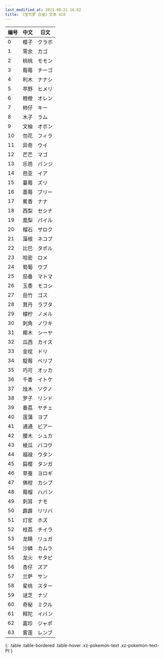 ```yaml
---
last_modified_at: 2021-08-21 16:02
title: 《宝可梦 白金》文本 418
---
```

| 编号 | 中文 | 日文 |
| ---- | ---- | ---- |
| 0 | 樱子 | クラボ |
| 1 | 零余 | カゴ |
| 2 | 桃桃 | モモン |
| 3 | 莓莓 | チーゴ |
| 4 | 利木 | ナナシ |
| 5 | 苹野 | ヒメリ |
| 6 | 橙橙 | オレン |
| 7 | 柿仔 | キー |
| 8 | 木子 | ラム |
| 9 | 文柚 | オボン |
| 10 | 勿花 | フィラ |
| 11 | 异奇 | ウイ |
| 12 | 芒芒 | マゴ |
| 13 | 乐芭 | バンジ |
| 14 | 芭亚 | イア |
| 15 | 蔓莓 | ズリ |
| 16 | 墨莓 | ブリー |
| 17 | 蕉香 | ナナ |
| 18 | 西梨 | セシナ |
| 19 | 凰梨 | パイル |
| 20 | 榴石 | ザロク |
| 21 | 藻根 | ネコブ |
| 22 | 比巴 | タポル |
| 23 | 哈密 | ロメ |
| 24 | 萄葡 | ウブ |
| 25 | 茄番 | マトマ |
| 26 | 玉黍 | モコシ |
| 27 | 岳竹 | ゴス |
| 28 | 茸丹 | ラブタ |
| 29 | 檬柠 | ノメル |
| 30 | 刺角 | ノワキ |
| 31 | 椰木 | シーヤ |
| 32 | 瓜西 | カイス |
| 33 | 金枕 | ドリ |
| 34 | 靛莓 | ベリブ |
| 35 | 巧可 | オッカ |
| 36 | 千香 | イトケ |
| 37 | 烛木 | ソクノ |
| 38 | 罗子 | リンド |
| 39 | 番荔 | ヤチェ |
| 40 | 莲蒲 | ヨプ |
| 41 | 通通 | ビアー |
| 42 | 腰木 | シュカ |
| 43 | 棱瓜 | バコウ |
| 44 | 福禄 | ウタン |
| 45 | 扁樱 | タンガ |
| 46 | 草蚕 | ヨロギ |
| 47 | 佛柑 | カシブ |
| 48 | 莓榴 | ハバン |
| 49 | 刺耳 | ナモ |
| 50 | 霹霹 | リリバ |
| 51 | 灯浆 | ホズ |
| 52 | 枝荔 | チイラ |
| 53 | 龙睛 | リュガ |
| 54 | 沙鳞 | カムラ |
| 55 | 龙火 | ヤタピ |
| 56 | 杏仔 | ズア |
| 57 | 兰萨 | サン |
| 58 | 星桃 | スター |
| 59 | 谜芝 | ナゾ |
| 60 | 奇秘 | ミクル |
| 61 | 释陀 | イバン |
| 62 | 嘉珍 | ジャポ |
| 63 | 雾莲 | レンブ |
{: .table .table-bordered .table-hover .xz-pokemon-text .xz-pokemon-text-Pt }